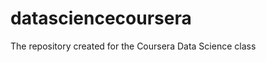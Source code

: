 datasciencecoursera
===================

The repository created for the Coursera Data Science class
